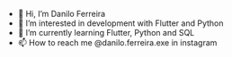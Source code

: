 - 👋 Hi, I’m Danilo Ferreira
- 👀 I’m interested in development with Flutter and Python
- 🌱 I’m currently learning Flutter, Python and SQL
- 📫 How to reach me @danilo.ferreira.exe in instagram
